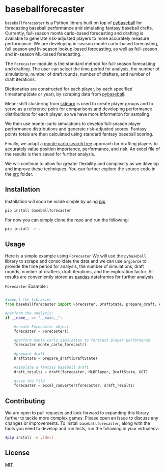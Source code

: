 ﻿# baseballforecaster

`baseballforecaster` is a Python library built on top of [pybaseball](https://github.com/jldbc/pybaseball) for forecasting baseball performance and simulating fantasy baseball drafts. Currently, full-season monte carlo-based forecasting and drafting is available to generate risk-adjusted players to more accurately measure performance. We are developing in-season monte carlo-based forecasting, full season and in-season lookup-based forecasting, as well as full-season and in-season ML-based forecasting.

The `Forecaster` module is the standard method for full-season forecasting and drafting. The user can select the time period for analysis, the number of simulations, number of draft rounds, number of drafters, and number of draft iterations.

Dictionaries are constructed for each player, by each specified timestamp(date or year), by scraping data from [pybaseball](https://github.com/jldbc/pybaseball).

Mean-shift clustering from [sklearn](https://scikit-learn.org/stable/) is used to create player groups and to serve as a reference point for comparisons and developing performance distributions for each player, so we have more information for sampling. 

We then use monte-carlo simulations to develop full-season player performance distributions and generate risk-adjusted scores. Fantasy points totals are then calculated using standard fantasy baseball scoring. 

Finally, we adapt a [monte carlo search tree](https://github.com/ykeuter/ffl/blob/master/notebooks/mcts.ipynb) approach for drafting players to accurately value position importance, performance, and risk. An excel file of the results is then saved for further analysis. 

We will continue to allow for greater flexbility and complexity as we develop and improve these techniques. You can further explore the source code in the [src](https://github.com/baileymorton989/baseballforecaster) folder.

## Installation

Installation will soon be made simple by using [pip](https://pip.pypa.io/en/stable/):

```bash
pip install baseballforecaster
```
For now you can simply clone the repo and run the following:

```bash
pip install -e .
```

## Usage

Here is a simple example using `Forecaster` We will use the `pybaseball` library to scrape and consolidate the data and we can use `argparse` to provide the time period for analysis, the number of simulations, draft rounds, number of drafters, draft iterations, and the exploration factor. All results are conveniently stored as [pandas](https://pandas.pydata.org/) dataframes for further analysis 

`Forecaster` Example : 

```python

#import the libraries
from baseballforecaster import Forecaster, DraftState, prepare_draft, draft, MLBPlayer, UCT, excel_converter

#perform the analysis:
if __name__ == "__main__":

    #create Forecaster object
    forecaster = Forecaster()

    #perform monte carlo simulation to forecast player performance
    forecaster.monte_carlo_forecast()
    
    #prepare draft
    DraftState = prepare_draft(DraftState)

    #simulate a fantasy baseball draft
    draft_results = draft(forecaster, MLBPlayer, DraftState, UCT)
    
    #save the file
    forecaster = excel_converter(forecaster, draft_results)
```

## Contributing
We are open to pull requests and look forward to expanding this library further to tackle more complex games. Please open an issue to discuss any changes or improvements.
To install `baseballforecaster`, along with the tools you need to develop and run tests, run the following in your virtualenv:

```bash
$pip install -e .[dev]
```

## License

[MIT](https://choosealicense.com/licenses/mit/)
